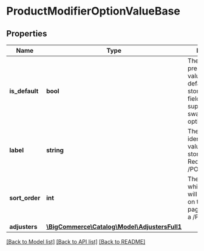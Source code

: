 # ProductModifierOptionValueBase

## Properties
Name | Type | Description | Notes
------------ | ------------- | ------------- | -------------
**is_default** | **bool** | The flag for preselecting a value as the default on the storefront. This field is not supported for swatch options/modifiers. | [optional] 
**label** | **string** | The text display identifying the value on the storefront. Required in a /POST. | 
**sort_order** | **int** | The order in which the value will be displayed on the product page. Required in a /POST. | 
**adjusters** | [**\BigCommerce\Catalog\Model\AdjustersFull1**](AdjustersFull1.md) |  | [optional] 

[[Back to Model list]](../../README.md#documentation-for-models) [[Back to API list]](../../README.md#documentation-for-api-endpoints) [[Back to README]](../../README.md)

